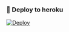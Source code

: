 ### 🚀 Deploy to heroku
[![Deploy](https://www.herokucdn.com/deploy/button.svg)](https://heroku.com/deploy?template=https://github.com/Ruslann21/SozGame)
